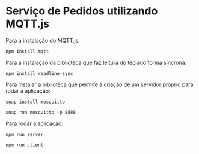 # Serviço de Pedidos utilizando MQTT.js

Para a instalação do MQTT.js:
```
npm install mqtt
```

Para a instalação da biblioteca que faz leitura do teclado forma síncrona:
```
npm install readline-sync
```

Para instalar a biblioteca que permite a criação de um servidor próprio para rodar a aplicação:
```
snap install mosquitto
```

```
snap run mosquitto -p 8888
```

Para rodar a aplicação:
```
npm run server
```
```
npm run client
```

